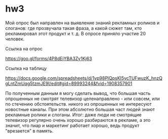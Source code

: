 # hw3
Мой опрос был направлен на выявление знаний рекламных роликов и слоганов: где прозвучала такая фраза, а какой сюжет там, кто рекламировал этот продукт и т. д. В опросе приняло участие 20 человек.

Ссылка на опрос

https://goo.gl/forms/4P8dEjYBA3Zy1Kj63

Ссылка на таблицу

https://docs.google.com/spreadsheets/d/1vp98PlQpsKI5ycTUFwuzK_hnzQgLntZmUqg5tzmJE9I/edit#gid=89993244&fvid=1908357901


По полученным данным я могу сделать вывод, что большая часть опрошенных не смотрят телевизор целенаправлено - или совсем, или по стечению обстоятельств. никого из опрошенных не интересуют новостные каналы. При этом абсолютно большая част людей знают рекламные ролики и слоганы. Итог: даже люди не смотрящие телевизор регулярно очень хорошо разбираются в рекламе, а это значит, что пиар и маркетинг работает хорошо, ведь продукт "врезается" в память. 
